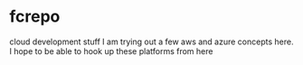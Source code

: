 # fcrepo
cloud development stuff
I am trying out a few aws and azure concepts here.
I hope to be able to hook up these platforms from here
